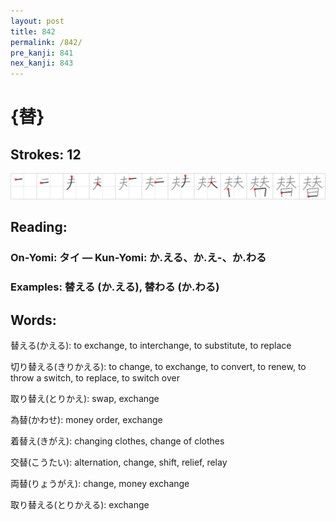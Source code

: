 ```yaml
---
layout: post
title: 842
permalink: /842/
pre_kanji: 841
nex_kanji: 843
---
```


# {替}

## Strokes: 12

<div class="stroke"><img src="../images/E69BBF.png" /></div>

## Reading:

### On-Yomi: タイ &mdash; Kun-Yomi: か.える、か.え-、か.わる

### Examples: 替える (か.える), 替わる (か.わる)

## Words:

替える(かえる): to exchange, to interchange, to substitute, to replace

切り替える(きりかえる): to change, to exchange, to convert, to renew, to throw a switch, to replace, to switch over

取り替え(とりかえ): swap, exchange

為替(かわせ): money order, exchange

着替え(きがえ): changing clothes, change of clothes

交替(こうたい): alternation, change, shift, relief, relay

両替(りょうがえ): change, money exchange

取り替える(とりかえる): exchange
